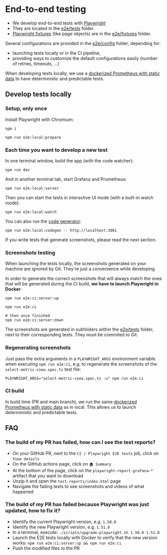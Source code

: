 # End-to-end testing

- We develop end-to-end tests with [Playwright](https://playwright.dev)
- They are located in the [e2e/tests](../e2e/tests) folder.
- [Playwright fixtures](https://playwright.dev/docs/test-fixtures) (like page objects) are in the [e2e/fixtures](../e2e/fixtures) folder.

Several configurations are provided in the [e2e/config](../e2e/config) folder, depending for:

- launching tests locally or in the CI pipeline,
- providing ways to customize the default configurations easily (number of retries, timeouts, ...)

When developing tests locally, we use a [dockerized Prometheus with static data](../e2e/docker/Dockerfile.prometheus-static-data) to have deterministic and predictable tests.

## Develop tests locally

### Setup, only once

Install Playwright with Chromium:

```shell
npm i

npm run e2e:local:prepare
```

### Each time you want to develop a new test

In one terminal window, build the app (with the code watcher):

```shell
npm run dev
```

And in another terminal tab, start Grafana and Prometheus:

```shell
npm run e2e:local:server
```

Then you can start the tests in interactive UI mode (with a built-in watch mode):

```shell
npm run e2e:local:watch
```

You can also run the [code generator](https://playwright.dev/docs/codegen#running-codegen):

```shell
npm run e2e:local:codegen -- http://localhost:3001
```

If you write tests that generate screenshots, please read the next section.

### Screenshots testing

When launching the tests locally, the screenshots generated on your machine are ignored by Git. They're just a convenience while developing.

In order to generate the correct screenshots that will always match the ones that will be generated during the CI build, **we have to launch Playwright in Docker**:

```shell
npm run e2e:ci:server:up

npm run e2e:ci

# then once finished
npm run e2e:ci:server:down
```

The screenshots are generated in subfolders within the [e2e/tests](../e2e/tests) folder, next to their corresponding tests. They must be commited to Git.

### Regenerating screenshots

Just pass the extra arguments in a `PLAYWRIGHT_ARGS` environment variable when executing `npm run e2e:ci`, e.g. to regenerate the screenshots of the `select-metric-view.spec.ts` test file:

```shell
PLAYWRIGHT_ARGS="select-metric-view.spec.ts -u" npm run e2e:ci
```

### CI build

In build time (PR and main branch), we run the same [dockerized Prometheus with static data](../e2e/docker/Dockerfile.prometheus-static-data) as in local. This allows us to launch deterministic and predictable tests.

## FAQ

### The build of my PR has failed, how can I see the test reports?

- On your GitHub PR, next to the `CI / Playwright E2E tests` job, click on `View details`
- On the GitHub actions page, click on `🏠 Summary`
- At the bottom of the page, click on the `playwright-report-grafana-*` artifact that you want to download
- Unzip it and open the `test-reports/index.html` page
- Navigate the failing tests to see screenshots and videos of what happened

### The build of my PR has failed because Playwright was just updated, how to fix it?

- Identify the current Playwright version, e.g. `1.50.0`
- Identify the new Playwright version, e.g. `1.51.0`
- In a terminal, execute: `./scripts/upgrade-playwright.sh 1.50.0 1.51.0`
- Launch the E2E tests locally with Docker to verify that the new version works: `npm run e2e:ci:server:up && npm run e2e:ci`
- Push the modified files to the PR
